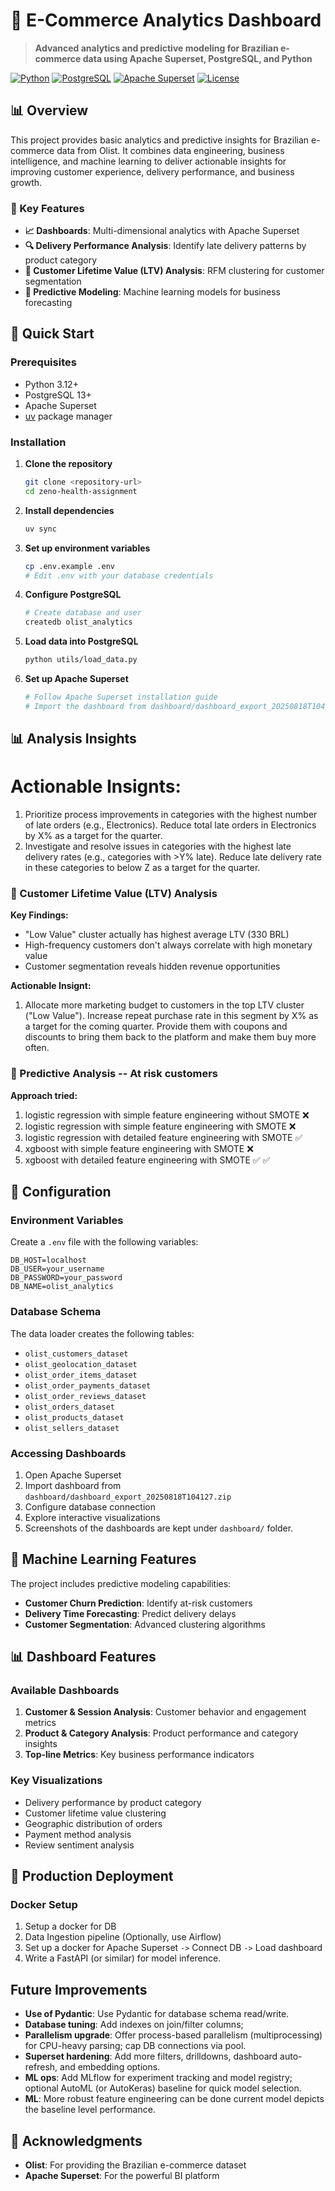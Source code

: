 # 🛒 E-Commerce Analytics Dashboard

> **Advanced analytics and predictive modeling for Brazilian e-commerce data using Apache Superset, PostgreSQL, and Python**

[![Python](https://img.shields.io/badge/Python-3.12+-blue.svg)](https://python.org)
[![PostgreSQL](https://img.shields.io/badge/PostgreSQL-13+-green.svg)](https://postgresql.org)
[![Apache Superset](https://img.shields.io/badge/Apache%20Superset-Latest-orange.svg)](https://superset.apache.org)
[![License](https://img.shields.io/badge/License-MIT-yellow.svg)](LICENSE)

## 📊 Overview

This project provides basic analytics and predictive insights for Brazilian e-commerce data from Olist. It combines data engineering, business intelligence, and machine learning to deliver actionable insights for improving customer experience, delivery performance, and business growth.

### 🎯 Key Features

- **📈 Dashboards**: Multi-dimensional analytics with Apache Superset
- **🔍 Delivery Performance Analysis**: Identify late delivery patterns by product category
- **👥 Customer Lifetime Value (LTV) Analysis**: RFM clustering for customer segmentation
- **🤖 Predictive Modeling**: Machine learning models for business forecasting


## 🚀 Quick Start

### Prerequisites

- Python 3.12+
- PostgreSQL 13+
- Apache Superset
- [uv](https://github.com/astral-sh/uv) package manager

### Installation

1. **Clone the repository**
   ```bash
   git clone <repository-url>
   cd zeno-health-assignment
   ```

2. **Install dependencies**
   ```bash
   uv sync
   ```

3. **Set up environment variables**
   ```bash
   cp .env.example .env
   # Edit .env with your database credentials
   ```

4. **Configure PostgreSQL**
   ```bash
   # Create database and user
   createdb olist_analytics
   ```

5. **Load data into PostgreSQL**
   ```bash
   python utils/load_data.py
   ```

6. **Set up Apache Superset**
   ```bash
   # Follow Apache Superset installation guide
   # Import the dashboard from dashboard/dashboard_export_20250818T104127.zip
   ```

## 📊 Analysis Insights

# Actionable Insignts: 
1. Prioritize process improvements in categories with the highest number of late orders (e.g., Electronics). Reduce total late orders in Electronics by X% as a target for the quarter. 
2. Investigate and resolve issues in categories with the highest late delivery rates (e.g., categories with >Y% late). Reduce late delivery rate in these categories to below Z as a target for the quarter. 

### 👥 Customer Lifetime Value (LTV) Analysis

**Key Findings:**
- "Low Value" cluster actually has highest average LTV (330 BRL)
- High-frequency customers don't always correlate with high monetary value
- Customer segmentation reveals hidden revenue opportunities

**Actionable Insignt:** 
1. Allocate more marketing budget to customers in the top LTV cluster ("Low Value"). Increase repeat purchase rate in this segment by X% as a target for the coming quarter. Provide them with coupons and discounts to bring them back to the platform and make them buy more often. 

### 👥 Predictive Analysis -- At risk customers 

**Approach tried:**
1. logistic regression with simple feature engineering without SMOTE ❌  
2. logistic regression with simple feature engineering with SMOTE ❌ 
3. logistic regression with detailed feature engineering with SMOTE ✅ 
4. xgboost with simple feature engineering with SMOTE ❌ 
5. xgboost with detailed feature engineering with SMOTE ✅ ✅ 

## 🔧 Configuration

### Environment Variables

Create a `.env` file with the following variables:

```env
DB_HOST=localhost
DB_USER=your_username
DB_PASSWORD=your_password
DB_NAME=olist_analytics
```

### Database Schema

The data loader creates the following tables:
- `olist_customers_dataset`
- `olist_geolocation_dataset`
- `olist_order_items_dataset`
- `olist_order_payments_dataset`
- `olist_order_reviews_dataset`
- `olist_orders_dataset`
- `olist_products_dataset`
- `olist_sellers_dataset`

### Accessing Dashboards

1. Open Apache Superset
2. Import dashboard from `dashboard/dashboard_export_20250818T104127.zip`
3. Configure database connection
4. Explore interactive visualizations 
5. Screenshots of the dashboards are kept under `dashboard/` folder.

## 🤖 Machine Learning Features

The project includes predictive modeling capabilities:

- **Customer Churn Prediction**: Identify at-risk customers
- **Delivery Time Forecasting**: Predict delivery delays
- **Customer Segmentation**: Advanced clustering algorithms

## 📊 Dashboard Features

### Available Dashboards

1. **Customer & Session Analysis**: Customer behavior and engagement metrics
2. **Product & Category Analysis**: Product performance and category insights
3. **Top-line Metrics**: Key business performance indicators

### Key Visualizations

- Delivery performance by product category
- Customer lifetime value clustering
- Geographic distribution of orders
- Payment method analysis
- Review sentiment analysis

## 🚀 Production Deployment

### Docker Setup

1. Setup a docker for DB 
2. Data Ingestion pipeline (Optionally, use Airflow)
3. Set up a docker for Apache Superset `->` Connect DB `->` Load dashboard 
4. Write a FastAPI (or similar) for model inference. 

## Future Improvements

- **Use of Pydantic**: Use Pydantic for database schema read/write.
- **Database tuning**: Add indexes on join/filter columns; 
- **Parallelism upgrade**: Offer process-based parallelism (multiprocessing) for CPU-heavy parsing; cap DB connections via pool.
- **Superset hardening**: Add more filters, drilldowns, dashboard auto-refresh, and embedding options.
- **ML ops**: Add MLflow for experiment tracking and model registry; optional AutoML (or AutoKeras) baseline for quick model selection.
- **ML**: More robust feature engineering can be done current model depicts the baseline level performance.

## 🙏 Acknowledgments

- **Olist**: For providing the Brazilian e-commerce dataset
- **Apache Superset**: For the powerful BI platform